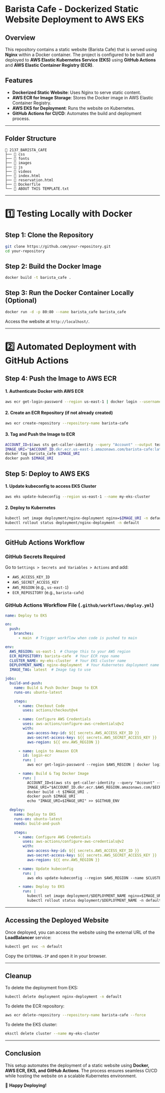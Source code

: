 # Barista Cafe - Dockerized Static Website Deployment to AWS EKS

## Overview
This repository contains a static website (Barista Cafe) that is served using **Nginx** within a Docker container. The project is configured to be built and deployed to **AWS Elastic Kubernetes Service (EKS)** using **GitHub Actions** and **AWS Elastic Container Registry (ECR)**.

## Features
- **Dockerized Static Website**: Uses Nginx to serve static content.
- **AWS ECR for Image Storage**: Stores the Docker image in AWS Elastic Container Registry.
- **AWS EKS for Deployment**: Runs the website on Kubernetes.
- **GitHub Actions for CI/CD**: Automates the build and deployment process.

---

## Folder Structure
```
📂 2137_BARISTA_CAFE
├── 📁 css
├── 📁 fonts
├── 📁 images
├── 📁 js
├── 📁 videos
├── 📄 index.html
├── 📄 reservation.html
├── 📄 Dockerfile
└── 📄 ABOUT THIS TEMPLATE.txt
```

---

# 1️⃣ Testing Locally with Docker

## Step 1: Clone the Repository
```sh
git clone https://github.com/your-repository.git
cd your-repository
```

## Step 2: Build the Docker Image
```sh
docker build -t barista_cafe .
```

## Step 3: Run the Docker Container Locally (Optional)
```sh
docker run -d -p 80:80 --name barista_cafe barista_cafe
```
Access the website at `http://localhost/`.

---

# 2️⃣ Automated Deployment with GitHub Actions

## Step 4: Push the Image to AWS ECR

#### **1. Authenticate Docker with AWS ECR**
```sh
aws ecr get-login-password --region us-east-1 | docker login --username AWS --password-stdin <AWS_ACCOUNT_ID>.dkr.ecr.us-east-1.amazonaws.com
```

#### **2. Create an ECR Repository (if not already created)**
```sh
aws ecr create-repository --repository-name barista-cafe
```

#### **3. Tag and Push the Image to ECR**
```sh
ACCOUNT_ID=$(aws sts get-caller-identity --query "Account" --output text)
IMAGE_URI="$ACCOUNT_ID.dkr.ecr.us-east-1.amazonaws.com/barista-cafe:latest"
docker tag barista_cafe $IMAGE_URI
docker push $IMAGE_URI
```

## Step 5: Deploy to AWS EKS

#### **1. Update kubeconfig to access EKS Cluster**
```sh
aws eks update-kubeconfig --region us-east-1 --name my-eks-cluster
```

#### **2. Deploy to Kubernetes**
```sh
kubectl set image deployment/nginx-deployment nginx=$IMAGE_URI -n default
kubectl rollout status deployment/nginx-deployment -n default
```

---

## GitHub Actions Workflow
### **GitHub Secrets Required**
Go to `Settings > Secrets and Variables > Actions` and add:
- `AWS_ACCESS_KEY_ID`
- `AWS_SECRET_ACCESS_KEY`
- `AWS_REGION` (e.g., `us-east-1`)
- `ECR_REPOSITORY` (e.g., `barista-cafe`)

### **GitHub Actions Workflow File (`.github/workflows/deploy.yml`)**
```yaml
name: Deploy to EKS

on:
  push:
    branches:
      - main  # Trigger workflow when code is pushed to main

env:
  AWS_REGION: us-east-1  # Change this to your AWS region
  ECR_REPOSITORY: barista-cafe  # Your ECR repo name
  CLUSTER_NAME: my-eks-cluster  # Your EKS cluster name
  DEPLOYMENT_NAME: nginx-deployment  # Your Kubernetes deployment name
  IMAGE_TAG: latest  # Image tag to use

jobs:
  build-and-push:
    name: Build & Push Docker Image to ECR
    runs-on: ubuntu-latest

    steps:
      - name: Checkout Code
        uses: actions/checkout@v4

      - name: Configure AWS Credentials
        uses: aws-actions/configure-aws-credentials@v2
        with:
          aws-access-key-id: ${{ secrets.AWS_ACCESS_KEY_ID }}
          aws-secret-access-key: ${{ secrets.AWS_SECRET_ACCESS_KEY }}
          aws-region: ${{ env.AWS_REGION }}

      - name: Login to Amazon ECR
        id: login-ecr
        run: |
          aws ecr get-login-password --region $AWS_REGION | docker login --username AWS --password-stdin $(aws sts get-caller-identity --query "Account" --output text).dkr.ecr.$AWS_REGION.amazonaws.com

      - name: Build & Tag Docker Image
        run: |
          ACCOUNT_ID=$(aws sts get-caller-identity --query "Account" --output text)
          IMAGE_URI="$ACCOUNT_ID.dkr.ecr.$AWS_REGION.amazonaws.com/$ECR_REPOSITORY:$IMAGE_TAG"
          docker build -t $IMAGE_URI .
          docker push $IMAGE_URI
          echo "IMAGE_URI=$IMAGE_URI" >> $GITHUB_ENV

  deploy:
    name: Deploy to EKS
    runs-on: ubuntu-latest
    needs: build-and-push

    steps:
      - name: Configure AWS Credentials
        uses: aws-actions/configure-aws-credentials@v2
        with:
          aws-access-key-id: ${{ secrets.AWS_ACCESS_KEY_ID }}
          aws-secret-access-key: ${{ secrets.AWS_SECRET_ACCESS_KEY }}
          aws-region: ${{ env.AWS_REGION }}

      - name: Update kubeconfig
        run: |
          aws eks update-kubeconfig --region $AWS_REGION --name $CLUSTER_NAME

      - name: Deploy to EKS
        run: |
          kubectl set image deployment/$DEPLOYMENT_NAME nginx=$IMAGE_URI -n default
          kubectl rollout status deployment/$DEPLOYMENT_NAME -n default
```

---

## Accessing the Deployed Website
Once deployed, you can access the website using the external URL of the **LoadBalancer** service:
```sh
kubectl get svc -n default
```
Copy the `EXTERNAL-IP` and open it in your browser.

---

## Cleanup
To delete the deployment from EKS:
```sh
kubectl delete deployment nginx-deployment -n default
```
To delete the ECR repository:
```sh
aws ecr delete-repository --repository-name barista-cafe --force
```
To delete the EKS cluster:
```sh
eksctl delete cluster --name my-eks-cluster
```

---

## Conclusion
This setup automates the deployment of a static website using **Docker, AWS ECR, EKS, and GitHub Actions**. The process ensures seamless CI/CD while hosting the website on a scalable Kubernetes environment.

🚀 **Happy Deploying!**

